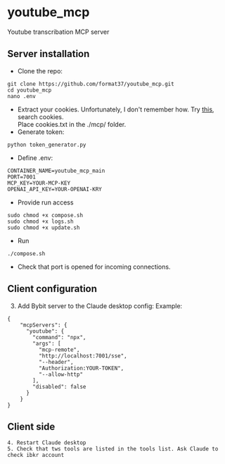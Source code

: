 # youtube_mcp
Youtube transcribation MCP server

## Server installation
* Clone the repo:
```
git clone https://github.com/format37/youtube_mcp.git
cd youtube_mcp
nano .env
```
* Extract your cookies. Unfortunately, I don't remember how. Try [this](https://pypi.org/project/yt-dlp/), search cookies.  
Place cookies.txt in the ./mcp/ folder.
* Generate token:
```
python token_generator.py
```
* Define .env:
```
CONTAINER_NAME=youtube_mcp_main
PORT=7001
MCP_KEY=YOUR-MCP-KEY
OPENAI_API_KEY=YOUR-OPENAI-KRY
```
* Provide run access
```
sudo chmod +x compose.sh
sudo chmod +x logs.sh
sudo chmod +x update.sh
```
* Run
```
./compose.sh
```
* Check that port is opened for incoming connections.

## Client configuration
3. Add Bybit server to the Claude desktop config:
Example:
```
{
    "mcpServers": {
      "youtube": {
        "command": "npx",
        "args": [
          "mcp-remote",
          "http://localhost:7001/sse",
          "--header",
          "Authorization:YOUR-TOKEN",
          "--allow-http"
        ],
        "disabled": false
      }
    }
}
```
## Client side
```
4. Restart Claude desktop
5. Check that tws tools are listed in the tools list. Ask Claude to check ibkr account